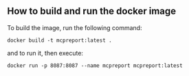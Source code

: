 

## How to build and run the docker image


To build the image, run the following command:

```shell
docker build -t mcpreport:latest .
```

and to run it, then execute:
```shell
docker run -p 8087:8087 --name mcpreport mcpreport:latest
```
